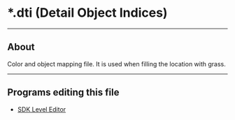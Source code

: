 # *.dti (Detail Object Indices)

___

## About

Color and object mapping file. It is used when filling the location with grass.

___

## Programs editing this file

- [SDK Level Editor](../../../modding-tools/sdk/level-editor/level-editor.md)
